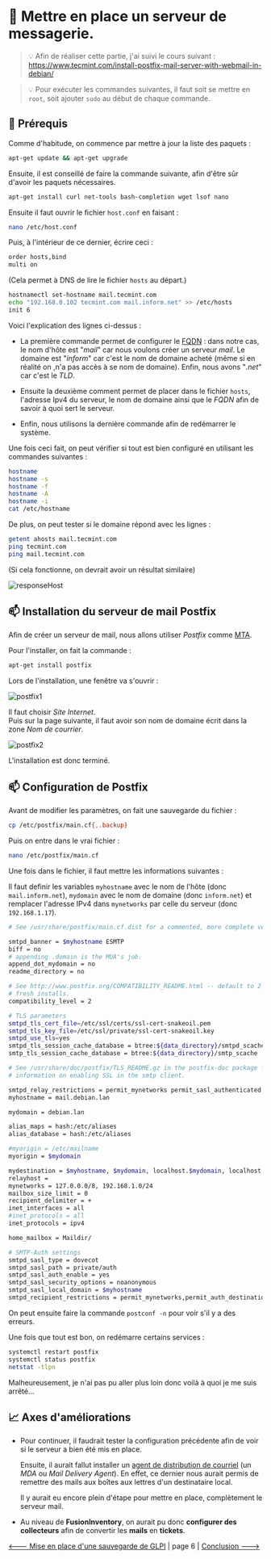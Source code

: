 # :email: Mettre en place un serveur de messagerie.

> :bulb: Afin de réaliser cette partie, j'ai suivi le cours suivant : https://www.tecmint.com/install-postfix-mail-server-with-webmail-in-debian/

> :bulb: Pour exécuter les commandes suivantes, il faut soit se mettre en ``root``, soit ajouter `sudo` au début de chaque commande.

## :floppy_disk: Prérequis

Comme d'habitude, on commence par mettre à jour la liste des paquets :

```sh
apt-get update && apt-get upgrade 
```

Ensuite, il est conseillé de faire la commande suivante, afin d'être sûr d'avoir les paquets nécessaires. 

```sh
apt-get install curl net-tools bash-completion wget lsof nano
```

Ensuite il faut ouvrir le fichier `host.conf` en faisant :

```sh
nano /etc/host.conf
```

Puis, à l'intérieur de ce dernier, écrire ceci :

```sh
order hosts,bind
multi on
```
(Cela permet à DNS de lire le fichier `hosts` au départ.)

```sh
hostnamectl set-hostname mail.tecmint.com
echo "192.168.0.102 tecmint.com mail.inform.net" >> /etc/hosts
init 6
```

Voici l'explication des lignes ci-dessus :
- La première commande permet de configurer le [FQDN](./definition.md#fqdn) : dans notre cas, le nom d'hôte est "*mail*" car nous voulons créer un serveur *mail*. Le domaine est "*inform*" car c'est le nom de domaine acheté (même si en réalité on ,n'a pas accès à se nom de domaine). Enfin, nous avons "*.net*" car c'est le *TLD*.

- Ensuite la deuxième comment permet de placer dans le fichier `hosts`, l'adresse Ipv4 du serveur, le nom de domaine ainsi que le *FQDN* afin de savoir à quoi sert le serveur.

- Enfin, nous utilisons la dernière commande afin de redémarrer le système.

Une fois ceci fait, on peut vérifier si tout est bien configuré en utilisant les commandes suivantes :

```sh
hostname
hostname -s
hostname -f
hostname -A
hostname -i
cat /etc/hostname 
```

De plus, on peut tester si le domaine répond avec les lignes :

```sh
getent ahosts mail.tecmint.com
ping tecmint.com
ping mail.tecmint.com
```
(Si cela fonctionne, on devrait avoir un résultat similaire)

![responseHost](./img/mail/2021-09-16-164524.jpg)


## :mailbox: Installation du serveur de mail Postfix

Afin de créer un serveur de mail, nous allons utiliser *Postfix* comme [MTA](./definition.md#postfix).

Pour l'installer, on fait la commande :

```sh
apt-get install postfix
```

Lors de l'installation, une fenêtre va s'ouvrir :

![postfix1](./img/mail/2021-09-16-164829.jpg)

Il faut choisir *Site Internet*.  
Puis sur la page suivante, il faut avoir son nom de domaine écrit dans la zone *Nom de courrier*.

![postfix2](./img/mail/2021-09-16-164914.jpg)

L'installation est donc terminé.

## :mailbox: Configuration de Postfix

Avant de modifier les paramètres, on fait une sauvegarde du fichier :

```sh
cp /etc/postfix/main.cf{,.backup}
```

Puis on entre dans le vrai fichier :

```sh
nano /etc/postfix/main.cf
```

Une fois dans le fichier, il faut mettre les informations suivantes :

Il faut definir les variables `myhostname` avec le nom de l'hôte (donc ``mail.inform.net``), `mydomain` avec le nom de domaine (donc `inform.net`) et remplacer l'adresse IPv4 dans ``mynetworks`` par celle du serveur (donc ``192.168.1.17``).

```sh
# See /usr/share/postfix/main.cf.dist for a commented, more complete version

smtpd_banner = $myhostname ESMTP
biff = no
# appending .domain is the MUA's job.
append_dot_mydomain = no
readme_directory = no

# See http://www.postfix.org/COMPATIBILITY_README.html -- default to 2 on
# fresh installs.
compatibility_level = 2

# TLS parameters
smtpd_tls_cert_file=/etc/ssl/certs/ssl-cert-snakeoil.pem
smtpd_tls_key_file=/etc/ssl/private/ssl-cert-snakeoil.key
smtpd_use_tls=yes
smtpd_tls_session_cache_database = btree:${data_directory}/smtpd_scache
smtp_tls_session_cache_database = btree:${data_directory}/smtp_scache

# See /usr/share/doc/postfix/TLS_README.gz in the postfix-doc package for
# information on enabling SSL in the smtp client.

smtpd_relay_restrictions = permit_mynetworks permit_sasl_authenticated defer_unauth_destination
myhostname = mail.debian.lan

mydomain = debian.lan

alias_maps = hash:/etc/aliases
alias_database = hash:/etc/aliases

#myorigin = /etc/mailname
myorigin = $mydomain

mydestination = $myhostname, $mydomain, localhost.$mydomain, localhost
relayhost = 
mynetworks = 127.0.0.0/8, 192.168.1.0/24
mailbox_size_limit = 0
recipient_delimiter = +
inet_interfaces = all
#inet_protocols = all
inet_protocols = ipv4

home_mailbox = Maildir/

# SMTP-Auth settings
smtpd_sasl_type = dovecot
smtpd_sasl_path = private/auth
smtpd_sasl_auth_enable = yes
smtpd_sasl_security_options = noanonymous
smtpd_sasl_local_domain = $myhostname
smtpd_recipient_restrictions = permit_mynetworks,permit_auth_destination,permit_sasl_authenticated,reject
```

On peut ensuite faire la commande `postconf -n` pour voir s'il y a des erreurs.

Une fois que tout est bon, on redémarre certains services :

```sh
systemctl restart postfix
systemctl status postfix
netstat -tlpn
```

Malheureusement, je n'ai pas pu aller plus loin donc voilà à quoi je me suis arrêté...

## :chart_with_upwards_trend: Axes d'améliorations

- Pour continuer, il faudrait tester la configuration précédente afin de voir si le serveur a bien été mis en place.

    Ensuite, il aurait fallut installer un [agent de distribution de courriel](./definition.md#mda) (un *MDA* ou *Mail Delivery Agent*). En effet, ce dernier nous aurait permis de remettre des mails aux boîtes aux lettres d'un destinataire local.

    Il y aurait eu encore plein d'étape pour mettre en place, complètement le serveur mail.

- Au niveau de **FusionInventory**, on aurait pu donc **configurer des collecteurs** afin de convertir les **mails** en **tickets**.

[<--- Mise en place d'une sauvegarde de GLPI](./config_fusioninventory.md) | page 6 | [ Conclusion --->](./sauvegarde_glpi.md)














